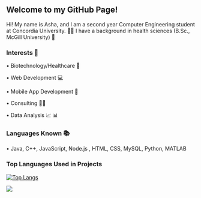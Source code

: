 ## Welcome to my GitHub Page!


Hi! My name is Asha, and I am a second year Computer Engineering student at Concordia University. 🙋‍♀️ I have a background in health sciences (B.Sc., McGill University) 💉


### Interests 💙
• Biotechnology/Healthcare 💉

• Web Development 💻

• Mobile App Development 📱

• Consulting 👩‍💼

• Data Analysis 📈 📊


### Languages Known 📚

• Java, C++, JavaScript, Node.js , HTML, CSS, MySQL, Python, MATLAB


### Top Languages Used in Projects
[![Top Langs](https://github-readme-stats.vercel.app/api/top-langs/?username=asha97&theme=tokyonight)](https://github.com/asha97/github-readme-stats)


![](https://komarev.com/ghpvc/?username=asha97&color=ff69b4)
